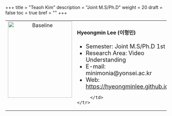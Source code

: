 +++
title = "Teaoh Kim"
description = "Joint M.S/Ph.D"
weight = 20
draft = false
toc = true
bref = ""
+++

<table>
    <tr>
       <td width="280" align="center" valign="top">
          <img alt="Baseline" width="200px" height="240" src="/web-demo/members/HyeongminLEE.png">
       </td>
       <td>
            <h4>Hyeongmin Lee (이형민)</h4>
            <ul>
                <li style="font-size: 18px">Semester: Joint M.S/Ph.D 1st</li>
                <li style="font-size: 18px">Research Area: Video Understanding</li>
                <li style="font-size: 18px">E-mail: minimonia@yonsei.ac.kr</li>
                <li style="font-size: 18px">Web: <a href="https://hyeongminlee.github.io/">https://hyeongminlee.github.io/</a></li>
            </ul>
            
         </td>
    </tr>
</table>